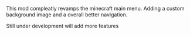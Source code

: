 This mod compleatly revamps the minecraft main menu. Adding a custom background image and a overall better navigation.

Still under development will add more features
